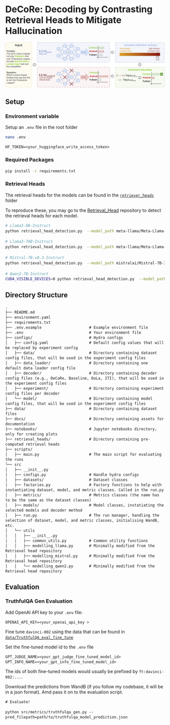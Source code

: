 # DeCoRe: Decoding by Contrasting Retrieval Heads to Mitigate Hallucination


![Overview of the DeCoRe workflow](docs/assets/DeCoRe_arch.png "DeCoRe")

## Setup

### Environment variable

Setup an `.env` file in the root folder

```bash
nano .env
```

```
HF_TOKEN=<your_huggingface_write_access_token>
```

### Required Packages

```bash
pip install -r requirements.txt
```

### Retrieval Heads

The retrieval heads for the models can be found in the [`retriever_heads`](retriever_heads/) folder

To reproduce these, you may go to the [Retrieval_Head](https://github.com/nightdessert/Retrieval_Head) repository to detect the retrieval heads for each model.

```bash
# Llama3-8B-Instruct
python retrieval_head_detection.py  --model_path meta-llama/Meta-Llama-3-8B-Instruct --s 0 --e 5000

# Llama3-70B-Instruct
python retrieval_head_detection.py  --model_path meta-llama/Meta-Llama-3-70B-Instruct --s 0 --e 5000

# Mistral-7B-v0.3-Instruct
python retrieval_head_detection.py  --model_path mistralai/Mistral-7B-Instruct-v0.3 --s 0 --e 5000

# Qwen2-7B-Instruct
CUDA_VISIBLE_DEVICES=0 python retrieval_head_detection.py  --model_path Qwen/Qwen2-7B-Instruct --s 0 --e 5000
```

## Directory Structure

```
.
├── README.md
├── environment.yaml
├── requirements.txt
├── .env.example                     # Example environment file
├── .env                             # Your environment file
├── configs/                         # Hydra configs
│   ├── config.yaml                  # Default config values that will be replaced by experiment config
│   ├── data/                        # Directory containing dataset config files, that will be used in the experiment config files
│   ├── data_loader/                 # Directory containing one default data loader config file
│   ├── decoder/                     # Directory containing decoder config files (e.g., DeCoRe, Baseline, DoLa, ITI), that will be used in the experiment config files
│   ├── experiment/                  # Directory containing experiment config files per decoder
│   └── model/                       # Directory containing model config files, that will be used in the experiment config files
├── data/                            # Directory containing dataset files
├── docs/                            # Directory containing assets for documentation
├── notebooks/                       # Jupyter notebooks directory, only for creating plots
├── retrieval_heads/                 # Directory containing pre-computed retrieval heads
├── scripts/
│   ├── main.py                      # The main script for evaluating the runs
└── src
│   ├── __init__.py
│   ├── configs.py                   # Handle hydra configs
│   ├── datasets/                    # Dataset classes
│   ├── factories.py                 # Factory functions to help with instantiating dataset, model, and metric classes. Called in the run.py
│   ├── metrics/                     # Metrics classes (the name has to be the same as the dataset classes)
│   ├── models/                      # Model classes, instatiating the selected models and decoder method
│   ├── run.py                       # The run manager, handling the selection of dataset, model, and metric classes, initialising WandB, etc.
│   └── utils
│   │   ├── __init__.py
│   │   ├── common_utils.py          # Common utility functions
│   │   ├── modelling_llama.py       # Minimally modified from the Retrieval head repository 
│   │   ├── modelling_mistral.py     # Minimally modified from the Retrieval head repository
│   │   └── modelling_qwen2.py       # Minimally modified from the Retrieval head repository
```

## Evaluation

### TruthfulQA Gen Evaluation

Add OpenAI API key to your `.env` file:
```
OPENAI_API_KEY=<your_openai_api_key >
```

Fine tune `davinci-002` using the data that can be found in [`data/TruthfulQA_eval_fine_tune`](data/TruthfulQA_eval_fine_tune)

Set the fine-tuned model id to the `.env` file

```
GPT_JUDGE_NAME=<your_gpt_judge_fine_tuned_model_id>
GPT_INFO_NAME=<your_gpt_info_fine_tuned_model_id>
```

The ids of both fine-tuned models would usually be prefixed by `ft:davinci-002:...`.

Download the predictions from WandB (if you follow my codebase, it will be in a json format). Amd pass it on to the evaluation script.

```
# Evaluate!

python src/metrics/truthfulqa_gen.py --pred_filepath=path/to/truthfulqa_model_prediction.json
```